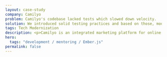 ```yaml
---
layout: case-study
company: Camilyo
problem: Camilyo's codebase lacked tests which slowed down velocity.
solution: We introduced solid testing practices and based on those, modernized the codebase.
tags: Tech Modernization
description: <p>Camilyo is an integrated marketing platform for online service providers.</p><p>Mainmatter supported their team with identifying and fixing issues in their Ember.js applications, improving their testing practices, adopting modern Ember.js patterns and leveling up their team along the way.</p>
hero:
  tags: "development / mentoring / Ember.js"
permalink: false
---
```

